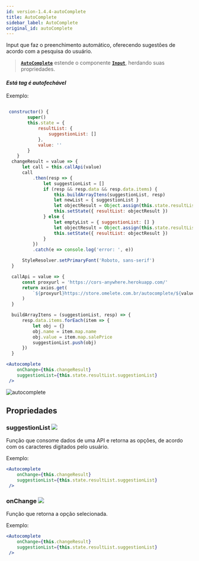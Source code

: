 ```yaml
---
id: version-1.4.4-autoComplete
title: AutoComplete
sidebar_label: AutoComplete
original_id: autoComplete
---
```


Input que faz o preenchimento automático, oferecendo sugestões de acordo com a pesquisa do usuário.

>  [**`AutoComplete`**]() estende o componente [**`Input`**](components_base.md), herdando suas propriedades.

#### *Está tag é autofechável*

Exemplo:
```jsx harmony

 constructor() {
        super()
        this.state = {
            resultList: {
                suggestionList: []
            },
            value: ''
        }
    }
  changeResult = value => {
      let call = this.callApi(value)
      call
          .then(resp => {
              let suggestionList = []
              if (resp && resp.data && resp.data.items) {
                  this.buildArrayItens(suggestionList, resp)
                  let newList = { suggestionList }
                  let objectResult = Object.assign(this.state.resultList, newList)
                  this.setState({ resultList: objectResult })
              } else {
                  let emptyList = { suggestionList: [] }
                  let objectResult = Object.assign(this.state.resultList, emptyList)
                  this.setState({ resultList: objectResult })
              }
          })
          .catch(e => console.log('error: ', e))

      StyleResolver.setPrimaryFont('Roboto, sans-serif')
  }

  callApi = value => {
      const proxyurl = 'https://cors-anywhere.herokuapp.com/'
      return axios.get(
          `${proxyurl}https://store.omelete.com.br/autocomplete/${value}`
      )
  }

  buildArrayItens = (suggestionList, resp) => {
      resp.data.items.forEach(item => {
          let obj = {}
          obj.name = item.map.name
          obj.value = item.map.salePrice
          suggestionList.push(obj)
      })
  }

<Autocomplete
    onChange={this.changeResult}
    suggestionList={this.state.resultList.suggestionList}
 />
```

![autocomplete](assets/old_versions/autocomplete.png)


## Propriedades

### suggestionList ![](assets/badge_required.svg)
Função que consome dados de uma API e retorna as opções, de acordo com os caracteres digitados pelo usuário. 

Exemplo:
```jsx harmony
<Autocomplete
    onChange={this.changeResult}
    suggestionList={this.state.resultList.suggestionList}
 />
```

### onChange ![](assets/badge_required.svg)
Função que retorna a opção selecionada. 

Exemplo:
```jsx harmony
<Autocomplete
    onChange={this.changeResult}
    suggestionList={this.state.resultList.suggestionList}
 />
```
